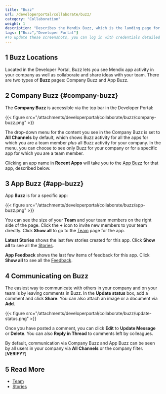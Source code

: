 ```yaml
---
title: "Buzz"
url: /developerportal/collaborate/buzz/
category: "Collaboration"
weight: 1
description: "Describes the Mendix Buzz, which is the landing page for working on a Mendix app."
tags: ["Buzz","Developer Portal"]
#To update these screenshots, you can log in with credentials detailed in How to Update Screenshots Using Team Apps.
---
```


## 1 Buzz Locations

Located in the Developer Portal, Buzz lets you see Mendix app activity in your company as well as collaborate and share ideas with your team. There are two types of **Buzz** pages: Company Buzz and App Buzz.

## 2 Company Buzz {#company-buzz}

The **Company Buzz** is accessible via the top bar in the Developer Portal:

{{< figure src="/attachments/developerportal/collaborate/buzz/company-buzz.png" >}}

The drop-down menu for the content you see in the Company Buzz is set to **All Channels** by default, which shows Buzz activity for all the apps for which you are a team member *plus* all Buzz activity for your company. In the menu, you can choose to see only Buzz for your company or for a specific app for which you are a team member. 

Clicking an app name in **Recent Apps** will take you to the [App Buzz](#app-buzz) for that app, described below.

## 3 App Buzz {#app-buzz}

App **Buzz** is for a specific app:

{{< figure src="/attachments/developerportal/collaborate/buzz/app-buzz.png" >}}

You can see the size of your **Team** and your team members on the right side of the page. Click the **+** icon to invite new members to your team directly. Click **Show all** to go to the [Team](/developerportal/collaborate/team/) page for the app.

**Latest Stories** shows the last few stories created for this app. Click **Show all** to see all the [Stories](/developerportal/collaborate/stories/).

**App Feedback** shows the last few items of feedback for this app. Click **Show all** to see all the [Feedback](/developerportal/collaborate/feedback/).

## 4 Communicating on Buzz

The easiest way to communicate with others in your company and on your team is by leaving comments in Buzz. In the **Update status** box, add a comment and click **Share**. You can also attach an image or a document via **Add**. 

{{< figure src="/attachments/developerportal/collaborate/buzz/update-status.png" >}}

Once you have posted a comment, you can click **Edit** to **Update Message** or **Delete**. You can also **Reply in Thread** to comments left by colleagues.

By default, communication via Company Buzz and App Buzz can be seen by all users in your company via **All Channels** or the company filter. [**VERIFY?**]

## 5 Read More

* [Team](/developerportal/collaborate/team/)
* [Stories](/developerportal/collaborate/stories/)
